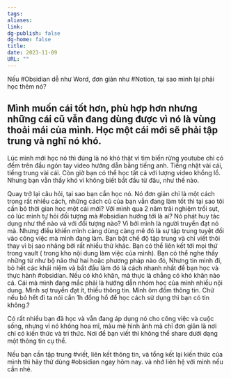 ```yaml
---
tags:
aliases:
link:
dg-publish: false
dg-home: false
title:
date: 2023-11-09
URL: ""
---
```


Nếu #Obsidian dễ như Word, đơn giản như #Notion, tại sao mình lại phải học thêm nó?

Mình muốn cái tốt hơn, phù hợp hơn nhưng những cái cũ vẫn đang dùng được vì nó là vùng thoải mái của mình. Học một cái mới sẽ phải tập trung và nghĩ nó khó.
---
Lúc mình mới học nó thì đúng là nó khó thật vì tìm biển rừng youtube chỉ có đếm trên đầu ngón tay video hướng dẫn bằng tiếng anh. Tiếng nhật vài cái, tiếng trung vài cái.
Còn giờ bạn có thể học tất cả với lượng video khổng lồ. Nhưng bạn vẫn thấy khó vì không biết bắt đầu từ đâu, như thế nào. 

Quay trở lại câu hỏi, tại sao bạn cần học nó. Nó đơn giản chỉ là một cách trong rất nhiều cách, những cách cũ của bạn vẫn đang làm tốt thì tại sao tôi cần bỏ thời gian học một cái mới? 
Với mình qua 2 năm trải nghiệm trồi sụt, có lúc mình tự hỏi đối tượng mà #obsidian hướng tới là ai? Nó phát huy tác dụng như thế nào và với đối tượng nào? Vì bởi mình là người truyền đạt nó mà.
Nhưng điều khiến mình càng dùng càng mê đó là sự tập trung tuyệt đối vào công việc mà mình đang làm. Bạn bật chế độ tập trung và chỉ viết thôi thay vì bị sao nhãng bởi rất nhiều thứ khác.
Bạn có thể liên kết tới mọi thứ trong vault ( trong kho nội dung làm việc của mình). Bạn có thể nghe thấy những từ như bộ não thứ hai hoặc phương pháp nào đó, Nhưng tin mình đi, bỏ hết các khái niệm và bắt đầu làm đó là cách nhanh nhất để bạn học và thực hành #obsidian.
Nếu có khó khăn, mà thực là chẳng có khó khăn nào cả. Cái mà mình đang mắc phải là hướng dẫn nhóm học của mình nhiều nội dung. Mình sợ truyền đạt ít, thiếu thông tin. Mình ôm đồm thông tin. Chứ nếu bỏ hết đi ta nói cần 1h đồng hồ để học cách sử dụng thì bạn có tin không.? 

Có rất nhiều bạn đã học và vẫn đang áp dụng nó cho công việc và cuộc sống, nhưng vì nó không hoa mĩ, màu mè hình ảnh mà chỉ đơn giản là nơi chỉ có kiến thức và tri thức. Nơi để bạn viết thì không thể share dưới dạng một thông tin cụ thể.

Nếu bạn cần tập trung #viết, liên kết thông tin, và tổng kết lại kiến thức của mình thì hãy thử dùng #obsidian ngay hôm nay. và nhớ liên hệ với mình nếu cần nhé.